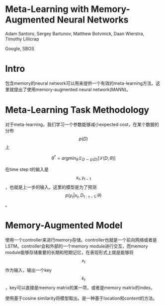 # Meta-Learning with Memory-Augmented Neural Networks

Adam Santoro, Sergey Bartunov, Matthew Botvinick, Daan Wierstra, Timothy Lillicrap

Google, SBOS

# Intro

包含memory的neural network可以用来提供一个有效的meta-learning方法。这里就提出了使用memory-augmented neural network(MANN)。

# Meta-Learning Task Methodology

对于meta-learning，我们学习一个参数能够减小expected cost，在某个数据的分布 $$p(D)$$ 上

$$\theta^* = argmin_\theta \, \mathbb{E}_{D \sim p(D)} [\mathcal{L}(D; \theta)] $$

在time step t的输入是$$x_t, y_{t-1}$$，也就是上一步的输入。这里的模型是为了预测 $$p(y_t | x_t, D_{1:t-1}; \theta)$$。

# Memory-Augmented Model

使用一个controller来进行memory存储。controller也就是一个前向网络或者是LSTM。controller会和外部的一个memory module进行交互，而memory module能够存储重要的长期和短期记忆，在表现形式上就是能够将$$x_t$$作为输入，输出一个key $$k_t$$，key可以直接是memory matrix的某一项，或者是memory matrix的index。

使用基于cosine similarity将模型取出。是一种基于location和content的方法。


